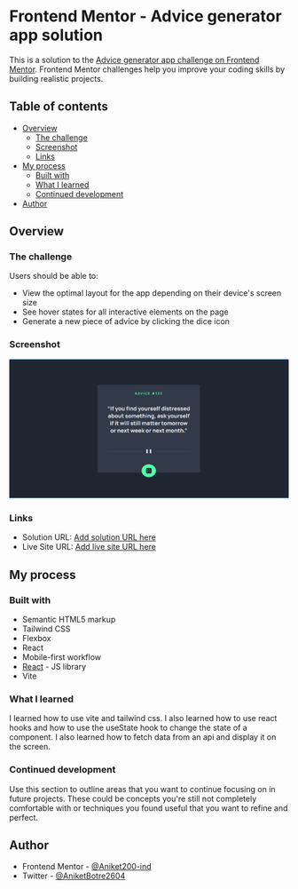 # Frontend Mentor - Advice generator app solution

This is a solution to the [Advice generator app challenge on Frontend Mentor](https://www.frontendmentor.io/challenges/advice-generator-app-QdUG-13db). Frontend Mentor challenges help you improve your coding skills by building realistic projects.

## Table of contents

- [Overview](#overview)
  - [The challenge](#the-challenge)
  - [Screenshot](#screenshot)
  - [Links](#links)
- [My process](#my-process)
  - [Built with](#built-with)
  - [What I learned](#what-i-learned)
  - [Continued development](#continued-development)
- [Author](#author)


## Overview

### The challenge

Users should be able to:

- View the optimal layout for the app depending on their device's screen size
- See hover states for all interactive elements on the page
- Generate a new piece of advice by clicking the dice icon

### Screenshot

![](./screenshot.png)

### Links

- Solution URL: [Add solution URL here](https://github.com/Aniket200-ind/advice-generator-app)
- Live Site URL: [Add live site URL here](https://guidance-guru.netlify.app/)

## My process

### Built with

- Semantic HTML5 markup
- Tailwind CSS
- Flexbox
- React
- Mobile-first workflow
- [React](https://reactjs.org/) - JS library
- Vite

### What I learned

I learned how to use vite and tailwind css. I also learned how to use react hooks and how to use the useState hook to change the state of a component.
I also learned how to fetch data from an api and display it on the screen.

### Continued development

Use this section to outline areas that you want to continue focusing on in future projects. These could be concepts you're still not completely comfortable with or techniques you found useful that you want to refine and perfect.

## Author

- Frontend Mentor - [@Aniket200-ind](https://www.frontendmentor.io/profile/Aniket200-ind)
- Twitter - [@AniketBotre2604](https://twitter.com/AniketBotre2604)
